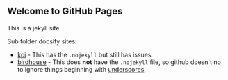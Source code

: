 ## Welcome to GitHub Pages
This is a jekyll site

Sub folder docsify sites:
* [koi](koi/) - This has the `.nojekyll` but still has issues.
* [birdhouse](birdhouse/) - This does **not** have the `.nojekyll` file, so github doesn't no to ignore things beginning with [underscores](https://docsify.js.org/#/quickstart?id=writing-content).